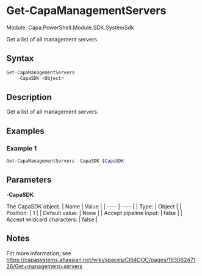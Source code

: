 # Get-CapaManagementServers
Module: Capa.PowerShell.Module.SDK.SystemSdk

Get a list of all management servers.

## Syntax

```powershell
Get-CapaManagementServers
	-CapaSDK <Object>
```

## Description

Get a list of all management servers.

## Examples

### Example 1
```powershell
Get-CapaManagementServers -CapaSDK $CapaSDK
```
    

## Parameters

-**CapaSDK**

The CapaSDK object.
| Name | Value |
| ---- | ---- |
| Type: | Object |
| Position: | 1 | 
| Default value: | None | 
| Accept pipeline input: | false | 
| Accept wildcard characters: | false | 


## Notes

For more information, see https://capasystems.atlassian.net/wiki/spaces/CI64DOC/pages/19306247126/Get+management+servers
